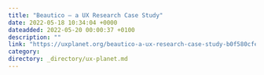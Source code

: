 ```yaml
---
title: "Beautico — a UX Research Case Study"
date: 2022-05-18 10:34:04 +0000
dateadded: 2022-05-20 00:00:37 +0100
description: ""
link: "https://uxplanet.org/beautico-a-ux-research-case-study-b0f580cfe9d8?source=rss----819cc2aaeee0---4"
category:
directory: _directory/ux-planet.md
---
```

